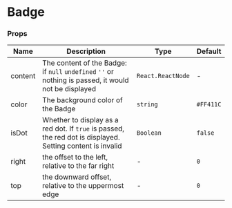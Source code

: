 # Badge

<code src="./demos/index.tsx"></code>

### Props

| Name    | Description                                                                                                                                                        | Type                                  | Default   |
| ------- | ------------------------------------------------------------------------------------------------------------------------------------------------------------------ | ------------------------------------- | --------- |
| content | The content of the Badge: if `null` `undefined` `''` or nothing is passed, it would not be displayed | `React.ReactNode` | -         |
| color   | The background color of the Badge                                                                                                                                  | `string`                              | `#FF411C` |
| isDot   | Whether to display as a red dot. If `true` is passed, the red dot is displayed. Setting content is invalid                         | `Boolean`            | `false` |
| right   | the offset to the left, relative to the far right                         | -            | `0` |
| top   | the downward offset, relative to the uppermost edge                         | -            | `0` |
